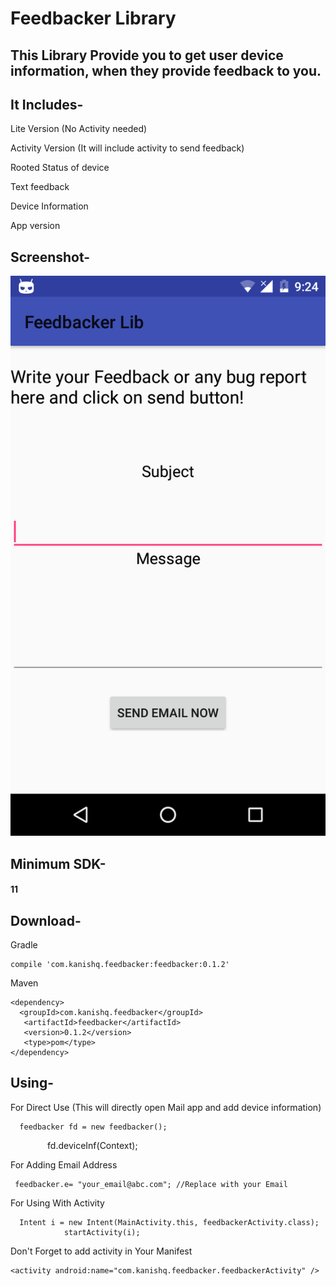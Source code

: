 Feedbacker Library
===================


This Library Provide you to get user device information, when they provide feedback to you. 
----------


It Includes-
-------------
Lite Version (No Activity needed)

Activity Version (It will include activity to send feedback)

Rooted Status of device

Text feedback

Device Information

App version


Screenshot-
-------------
![Alt text](/github.png?raw=true "feedbacker Activity")

Minimum SDK-
-------------
#### <i class="icon-file"></i> 11


Download-
-------------
Gradle

    compile 'com.kanishq.feedbacker:feedbacker:0.1.2'

Maven

    <dependency>
      <groupId>com.kanishq.feedbacker</groupId>
       <artifactId>feedbacker</artifactId>
       <version>0.1.2</version>
       <type>pom</type>
    </dependency>
Using-
-------------
For Direct Use (This will directly open Mail app and add device information)

      feedbacker fd = new feedbacker();
                fd.deviceInf(Context);
                

For Adding Email Address

     feedbacker.e= "your_email@abc.com"; //Replace with your Email


For Using With Activity

      Intent i = new Intent(MainActivity.this, feedbackerActivity.class);
                startActivity(i);

Don't Forget to add activity in Your Manifest

    <activity android:name="com.kanishq.feedbacker.feedbackerActivity" />
    





























































































































 















































































































































































































































































































































































































































































































































































































































































































































































































































































































